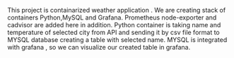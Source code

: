 This project is containarized weather application . We are creating stack of containers Python,MySQL and Grafana. Prometheus node-exporter and cadvisor are added here in addition. Python container is taking name and temperature of selected city from API and sending it by csv file format to MYSQL database creating a table with selected name. MYSQL is integrated with grafana , so we can visualize our created table in grafana. 

